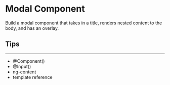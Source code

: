 # Modal Component

Build a modal component that takes in a title, renders nested content to the body, and has an overlay.

## Tips

---

- @Component()
- @Input()
- ng-content
- template reference
